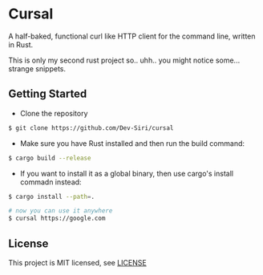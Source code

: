 # Cursal

A half-baked, functional curl like HTTP client for the command line, written in Rust.

This is only my second rust project so.. uhh.. you might notice some... strange snippets.

## Getting Started

- Clone the repository

```sh
$ git clone https://github.com/Dev-Siri/cursal
```

- Make sure you have Rust installed and then run the build command:

```sh
$ cargo build --release
```

- If you want to install it as a global binary, then use cargo's install commadn instead:
```sh
$ cargo install --path=.

# now you can use it anywhere
$ cursal https://google.com
```

## License

This project is MIT licensed, see [LICENSE](LICNESE)